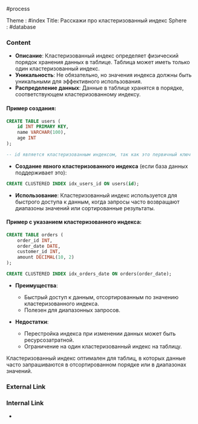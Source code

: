 #process 

Theme : #index
Title: Расскажи про кластеризованный индекс
Sphere : #database

### Content

- **Описание**: Кластеризованный индекс определяет физический порядок хранения данных в таблице. Таблица может иметь только один кластеризованный индекс.
- **Уникальность**: Не обязательно, но значения индекса должны быть уникальными для эффективного использования.
- **Распределение данных**: Данные в таблице хранятся в порядке, соответствующем кластеризованному индексу.

#### Пример создания:

```sql
CREATE TABLE users (
    id INT PRIMARY KEY,
    name VARCHAR(100),
    age INT
);

-- id является кластеризованным индексом, так как это первичный ключ
```

- **Создание явного кластеризованного индекса** (если база данных поддерживает это):

```sql
CREATE CLUSTERED INDEX idx_users_id ON users(id);
```

- **Использование**: Кластеризованный индекс используется для быстрого доступа к данным, когда запросы часто возвращают диапазоны значений или сортированные результаты.

#### Пример с указанием кластеризованного индекса:

```sql
CREATE TABLE orders (
    order_id INT,
    order_date DATE,
    customer_id INT,
    amount DECIMAL(10, 2)
);

CREATE CLUSTERED INDEX idx_orders_date ON orders(order_date);
```

- **Преимущества**:
  - Быстрый доступ к данным, отсортированным по значению кластеризованного индекса.
  - Полезен для диапазонных запросов.

- **Недостатки**:
  - Перестройка индекса при изменении данных может быть ресурсозатратной.
  - Ограничение на один кластеризованный индекс на таблицу.

Кластеризованный индекс оптимален для таблиц, в которых данные часто запрашиваются в отсортированном порядке или в диапазонах значений.
### External Link



### Internal Link

- 